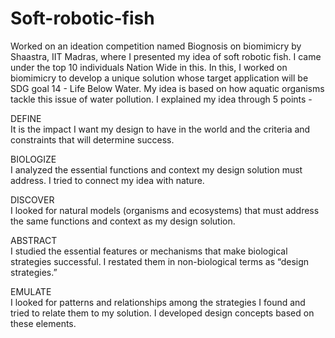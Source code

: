 # Soft-robotic-fish
Worked on an ideation competition named Biognosis on biomimicry by Shaastra, IIT Madras, where I presented my idea of soft robotic fish. I came under the top 10 individuals Nation Wide in this. In this, I worked on biomimicry to develop a unique solution whose target application will be SDG goal 14 - Life Below Water. My idea is based on how aquatic organisms tackle this issue of water pollution. I explained my idea through 5 points - 

DEFINE\
It is the impact I want my design to have in the world and the criteria and constraints that will determine success.

BIOLOGIZE\
I analyzed the essential functions and context my design solution must address. I tried to connect my idea with nature.

DISCOVER\
I looked for natural models (organisms and ecosystems) that must address the same functions and context as my design solution. 

ABSTRACT\
I studied the essential features or mechanisms that make biological strategies successful. I restated them in non-biological terms as “design strategies.”

EMULATE\
I looked for patterns and relationships among the strategies I found and tried to relate them to my solution. I developed design concepts based on these elements.


